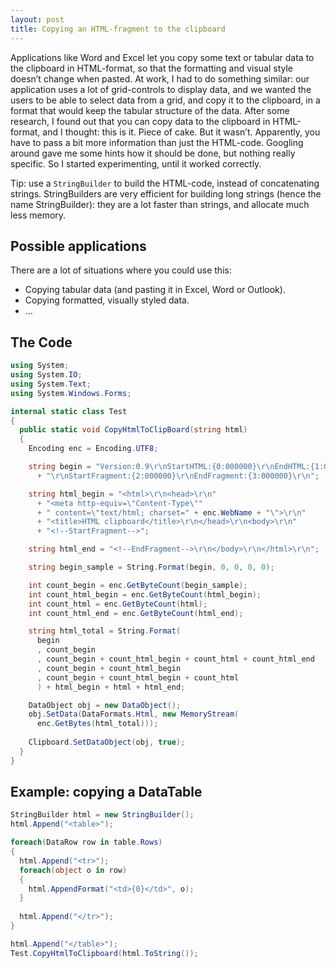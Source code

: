 ```yaml
---
layout: post
title: Copying an HTML-fragment to the clipboard
---
```


Applications like Word and Excel let you copy some text or tabular data to the clipboard in HTML-format, so that the formatting and visual style doesn’t change when pasted. At work, I had to do something similar: our application uses a lot of grid-controls to display data, and we wanted the users to be able to select data from a grid, and copy it to the clipboard, in a format that would keep the tabular structure of the data. After some research, I found out that you can copy data to the clipboard in HTML-format, and I thought: this is it. Piece of cake. But it wasn’t. Apparently, you have to pass a bit more information than just the HTML-code. Googling around gave me some hints how it should be done, but nothing really specific. So I started experimenting, until it worked correctly.

Tip: use a `StringBuilder` to build the HTML-code, instead of concatenating strings. StringBuilders are very efficient for building long strings (hence the name StringBuilder): they are a lot faster than strings, and allocate much less memory.

## Possible applications

There are a lot of situations where you could use this:

- Copying tabular data (and pasting it in Excel, Word or Outlook).
- Copying formatted, visually styled data.
- …

## The Code

```csharp
using System;
using System.IO;
using System.Text;
using System.Windows.Forms;

internal static class Test
{
  public static void CopyHtmlToClipBoard(string html)
  {
    Encoding enc = Encoding.UTF8;

    string begin = "Version:0.9\r\nStartHTML:{0:000000}\r\nEndHTML:{1:000000}"
      + "\r\nStartFragment:{2:000000}\r\nEndFragment:{3:000000}\r\n";

    string html_begin = "<html>\r\n<head>\r\n"
      + "<meta http-equiv=\"Content-Type\""
      + " content=\"text/html; charset=" + enc.WebName + "\">\r\n"
      + "<title>HTML clipboard</title>\r\n</head>\r\n<body>\r\n"
      + "<!--StartFragment-->";

    string html_end = "<!--EndFragment-->\r\n</body>\r\n</html>\r\n";

    string begin_sample = String.Format(begin, 0, 0, 0, 0);

    int count_begin = enc.GetByteCount(begin_sample);
    int count_html_begin = enc.GetByteCount(html_begin);
    int count_html = enc.GetByteCount(html);
    int count_html_end = enc.GetByteCount(html_end);

    string html_total = String.Format(
      begin
      , count_begin
      , count_begin + count_html_begin + count_html + count_html_end
      , count_begin + count_html_begin
      , count_begin + count_html_begin + count_html
      ) + html_begin + html + html_end;

    DataObject obj = new DataObject();
    obj.SetData(DataFormats.Html, new MemoryStream(
      enc.GetBytes(html_total)));
      
    Clipboard.SetDataObject(obj, true);
  }
}
```

## Example: copying a DataTable

```csharp
StringBuilder html = new StringBuilder();
html.Append("<table>");

foreach(DataRow row in table.Rows)
{
  html.Append("<tr>");
  foreach(object o in row)
  {
    html.AppendFormat("<td>{0}</td>", o);
  }
    
  html.Append("</tr>");
}

html.Append("</table>");
Test.CopyHtmlToClipboard(html.ToString());
```